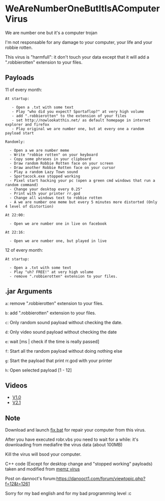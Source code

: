 # WeAreNumberOneButItIsAComputerVirus
We are number one but it's a computer trojan


I'm not responsable for any damage to your computer, your life and your robbie rotten.

This virus is "harmfull": it don't touch your data except that it will add a ".robbierotten" extension to your files.



## Payloads

  11 of every month:

    At startup: 
    
       - Open a .txt with some text
       - Play "who did you expect? Sportaflop?" at very high volume
       - add ".robbierotten" to the extension of your files
       - set http://nowlookatthis.net/ as default homepage in internet explorer and firefox
       - Play original we are number one, but at every one a random payload start
       
    Randomly:
    
      - Open a we are number meme
      - Write "robbie rotten" on your keyboard
      - Copy some phrases in your clipboard
      - Draw random Robbie Rotten face on your screen
      - Draw another Robbie Rotten face on your cursor
      - Play a random Lazy Town sound
      - Sportacock.exe stopped working
      - Pixel start hacking your pc (open a green cmd windows that run a random command)
      - Change your desktop every 0.25"
      - Print with your printer rr.god
      - Change all windows text to robbie rotten
      - A we are number one meme but every 5 minutes more distorted (Only 4 level of distortion)
      
    At 22:00:
    
      - Open we are number one in live on facebook
      
    At 22:16:
    
      - Open we are number one, but played in live
  
  12 of every month:
  
    At startup:
      
      - Open a .txt with some text
      - Play "uh? FREE!" at very high volume
      - remove ".robbierotten" extension to your files.
      
## .jar Arguments
  `a`: remove ".robbierotten" extension to your files.
  
  `b`: add ".robbierotten" extension to your files.
  
  `c`: Only random sound payload without checking the date.
  
  `d`: Only video sound payload without checking the date
  
  `e`: wait [ms | check if the time is really passed]
  
  `f`: Start all the random payload without doing nothing else
  
  `g`: Start the payload that print rr.god with your printer
  
  `h`: Open selected payload [1 - 12]
  

## Videos

 - [V1.0](https://youtu.be/KMyjSC6UMIg)
 - [V2.1](https://youtu.be/uItXIawwf8k)
 
 
## Note

Download and launch [fix.bat](https://github.com/stranck/WeAreNumberOneButItIsAComputerVirus/blob/master/fix.bat) for repair your computer from this virus.

After you have executed robr.vbs you need to wait for a while: it's downloading from mediafire the virus data (about 100MB)

Kill the virus will bsod your computer.

C++ code (Except for desktop change and "stopped working" payloads) taken and modified from [memz virus](https://github.com/Leurak/MEMZ)

Post on dannoct's forum:https://danooct1.com/forum/viewtopic.php?f=12&t=1261




Sorry for my bad english and for my bad programming level :c

